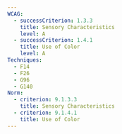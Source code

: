 ```yaml
---
WCAG:
  - successCriterion: 1.3.3
    title: Sensory Characteristics
    level: A
  - successCriterion: 1.4.1
    title: Use of Color
    level: A
Techniques:
  - F14
  - F26
  - G96
  - G140
Norm:
  - criterion: 9.1.3.3
    title: Sensory Characteristics
  - criterion: 9.1.4.1
    title: Use of Color
---
```

